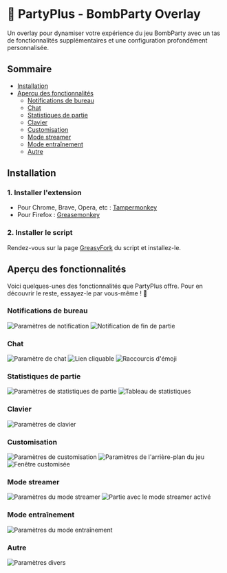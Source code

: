 # 🎉 PartyPlus - BombParty Overlay
Un overlay pour dynamiser votre expérience du jeu BombParty avec un tas de fonctionnalités supplémentaires et une configuration profondément personnalisée.

## Sommaire
- [Installation](#installation)
- [Aperçu des fonctionnalités](#aperçu-des-fonctionnalités)
   - [Notifications de bureau](#notifications-de-bureau)
   - [Chat](#chat)
   - [Statistiques de partie](#statistiques-de-partie)
   - [Clavier](#clavier)
   - [Customisation](#customisation)
   - [Mode streamer](#mode-streamer)
   - [Mode entraînement](#mode-entraînement)
   - [Autre](#autre)   

## Installation
### 1. Installer l'extension
- Pour Chrome, Brave, Opera, etc : [Tampermonkey](https://chromewebstore.google.com/detail/tampermonkey/dhdgffkkebhmkfjojejmpbldmpobfkfo)
- Pour Firefox : [Greasemonkey](https://addons.mozilla.org/fr/firefox/addon/greasemonkey/)

### 2. Installer le script
Rendez-vous sur la page [GreasyFork](https://greasyfork.org/en/scripts/489819-partyplus-bombparty-overlay) du script et installez-le.

## Aperçu des fonctionnalités
Voici quelques-unes des fonctionnalités que PartyPlus offre. Pour en découvrir le reste, essayez-le par vous-même ! 🎉

### Notifications de bureau
![Paramètres de notification](./assets/desktop_notification_settings.png)
![Notification de fin de partie](./assets/game_over_notification.png)

### Chat
![Paramètre de chat](./assets/chat_settings.png)
![Lien cliquable](./assets/chat_clickable_link.png)
![Raccourcis d'émoji](./assets/chat_emoji_shortcodes.png)

### Statistiques de partie
![Paramètres de statistiques de partie](./assets/game_statistics_settings.png)
![Tableau de statistiques](./assets/game_statistics_table.png)

### Clavier
![Paramètres de clavier](./assets/keyboard_settings.png)

### Customisation
![Paramètres de customisation](./assets/customisation_settings.png)
![Paramètres de l'arrière-plan du jeu](./assets/game_background_settings.png)
![Fenêtre customisée](./assets/customized_window.png)

### Mode streamer
![Paramètres du mode streamer](./assets/streamer_mode_settings.png)
![Partie avec le mode streamer activé](./assets/enabled_streamer_mode_view.png)

### Mode entraînement
![Paramètres du mode entraînement](./assets/training_mode_settings.png)

### Autre
![Paramètres divers](./assets/other_settings.png)